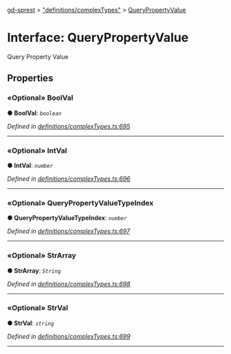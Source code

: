 [gd-sprest](../README.md) > ["definitions/complexTypes"](../modules/_definitions_complextypes_.md) > [QueryPropertyValue](../interfaces/_definitions_complextypes_.querypropertyvalue.md)



# Interface: QueryPropertyValue


Query Property Value


## Properties
<a id="boolval"></a>

### «Optional» BoolVal

**●  BoolVal**:  *`boolean`* 

*Defined in [definitions/complexTypes.ts:695](https://github.com/gunjandatta/sprest/blob/3de79f1/src/definitions/complexTypes.ts#L695)*





___

<a id="intval"></a>

### «Optional» IntVal

**●  IntVal**:  *`number`* 

*Defined in [definitions/complexTypes.ts:696](https://github.com/gunjandatta/sprest/blob/3de79f1/src/definitions/complexTypes.ts#L696)*





___

<a id="querypropertyvaluetypeindex"></a>

### «Optional» QueryPropertyValueTypeIndex

**●  QueryPropertyValueTypeIndex**:  *`number`* 

*Defined in [definitions/complexTypes.ts:697](https://github.com/gunjandatta/sprest/blob/3de79f1/src/definitions/complexTypes.ts#L697)*





___

<a id="strarray"></a>

### «Optional» StrArray

**●  StrArray**:  *`String`* 

*Defined in [definitions/complexTypes.ts:698](https://github.com/gunjandatta/sprest/blob/3de79f1/src/definitions/complexTypes.ts#L698)*





___

<a id="strval"></a>

### «Optional» StrVal

**●  StrVal**:  *`string`* 

*Defined in [definitions/complexTypes.ts:699](https://github.com/gunjandatta/sprest/blob/3de79f1/src/definitions/complexTypes.ts#L699)*





___


